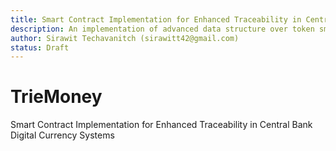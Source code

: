 ```yaml
---
title: Smart Contract Implementation for Enhanced Traceability in Central Bank Digital Currency Systems
description: An implementation of advanced data structure over token smart contract.
author: Sirawit Techavanitch (sirawitt42@gmail.com)
status: Draft
---
```


# TrieMoney
Smart Contract Implementation for Enhanced Traceability in  Central Bank Digital Currency Systems
